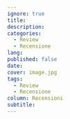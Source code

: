 ```yaml
---
ignore: true
title: 
description: 
categories:
  - Review
  - Recensione
lang: 
published: false
date: 
cover: image.jpg
tags:
  - Review
  - Recensione
column: Recensioni
subtitle: 
---
```

